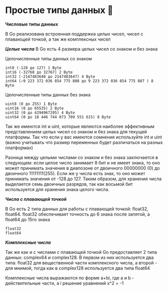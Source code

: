 # Простые типы данных 🤬

**Числовые типы данных**

В Go реализована встроенная поддержка целых чисел, чисел с плавающей точкой, а так же комплексных чисел

***Целые числа***
В Go есть 4 размера целых чисел со знаком и без знака

Целочисленные типы данных со знаком

``` 
int8 (-128 до 127) 1 Byte
int16 (-32768 до 32767) 2 Byte
int32 (-2147483648 до 2147483647) 4 Byte
int64 (–9 223 372 036 854 775 808 до 9 223 372 036 854 775 807 ) 8 Byte
```

Целочисленные типы данных без знака

``` 
uint8 (0 до 255) 1 Byte
uint16 (0 до 65535) 2 Byte
uint32 (0 до 4294967295) 4 Byte
uint64 (0 до 18 446 744 073 709 551 615) 8 Byte
```

Так же имеются int и uint, которые являются наиболее эффективным представлением целых чисел со знаком и без знака
для текущей платформы. Так что если у вас имеются сомнения используйте int и uint (важно учитывать что размер
переменных будет различаться на разных платформах)

Разница между целыми числами со знаком и без знака заключается в следующем: если целое число занимает 8 бит и не имеет
знака, то оно может принимать значения в диапозоне от двоичного 00000000 (0) до двоичного 11111111(255). Если же у 
числа есть знак, то оно может принимать значения от -128 до 127. Таким образом, для хранения числа выделается семь
двоичных разрядов, так как восьмой бит используется для хранения знака целого числа.


***Числа с плавающей точкой***

В Go есть 2 типа данных для работы с плавающей точкой: float32, float64.
float32 обеспечивает точность до 6 знака после запятой, а float64 до 15го знака

``` 
float32
float64
```

***Комплексные числа***

Так же как и с числами с плавающей точкой Go предоставляет 2 типа данных: complex64 и complex128. В первом из них
используется два типа: float32 для вещественной части комплексного числа, а второй - для мнимой, тогда как в complex128
используется два типа float64

Комплексные числа выражаются по форме a+bi, где a и b - действительные части, а i решение уравнений x^2 = -1

